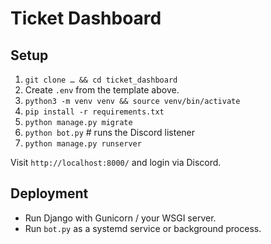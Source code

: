 # Ticket Dashboard

## Setup

1. `git clone … && cd ticket_dashboard`
2. Create `.env` from the template above.
3. `python3 -m venv venv && source venv/bin/activate`
4. `pip install -r requirements.txt`
5. `python manage.py migrate`
6. `python bot.py`  # runs the Discord listener
7. `python manage.py runserver`

Visit `http://localhost:8000/` and login via Discord.

## Deployment

- Run Django with Gunicorn / your WSGI server.
- Run `bot.py` as a systemd service or background process.

